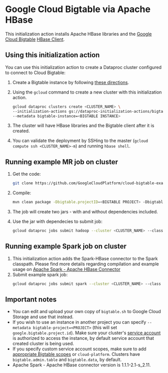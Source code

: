 # Google Cloud Bigtable via Apache HBase
This initialization action installs Apache HBase libraries and the [Google Cloud Bigtable](https://cloud.google.com/bigtable/) [HBase Client](https://github.com/GoogleCloudPlatform/cloud-bigtable-client).


## Using this initialization action
You can use this initialization action to create a Dataproc cluster configured to connect to Cloud Bigtable:

1. Create a Bigtable instance by following [these directions](https://cloud.google.com/bigtable/docs/creating-instance).
1. Using the `gcloud` command to create a new cluster with this initialization action.

    ```bash
    gcloud dataproc clusters create <CLUSTER_NAME> \
    --initialization-actions gs://dataproc-initialization-actions/bigtable/bigtable.sh \
    --metadata bigtable-instance=<BIGTABLE INSTANCE>
    ```
1. The cluster will have HBase libraries and the Bigtable client after it is created.
1. You can validate the deployment by SSHing to the master (`gcloud compute ssh <CLUSTER_NAME>-m`) and running `hbase shell`.

## Running example MR job on cluster
1. Get the code:
   ```bash
   git clone https://github.com/GoogleCloudPlatform/cloud-bigtable-examples/tree/master/java/dataproc-wordcount
   ```
1. Compile:
    ```bash
    mvn clean package -Dbigtable.projectID=<BIGTABLE PROJECT> -Dbigtable.instanceID=<BIGTABLE INSTANCE>
    ```
1. The job will create two jars - with and without dependencies included.
1. Use the jar with dependecies to submit job:
   
    ```bash
    gcloud dataproc jobs submit hadoop --cluster <CLUSTER_NAME> --class com.example.bigtable.sample.WordCountDriver --jars target/wordcount-mapreduce-0-SNAPSHOT-jar-with-dependencies.jar -- wordcount-hbase gs://dataproc-initialization-actions/README.md <HBASE_TABLE>
    ```

## Running example Spark job on cluster
1. This initialization action adds the Spark-HBase connector to the Spark classpath. Please find more details regarding compilation and example usage on [Apache Spark - Apache HBase Connector](https://github.com/hortonworks-spark/shc)
1. Submit example spark job:
   ```bash
   gcloud dataproc jobs submit spark --cluster <CLUSTER_NAME> --class org.apache.spark.sql.execution.datasources.hbase.examples.HBaseSource --jars examples/target/shc-examples-1.1.2-2.2-s_2.11-SNAPSHOT.jar
   ```

## Important notes
* You can edit and upload your own copy of `bigtable.sh` to Google Cloud Storage and use that instead.
* If you wish to use an instance in another project you can specify `--metadata bigtable-project=<PROJECT>` (this will set `google.bigtable.project.id`). Make sure your cluster's [service account](https://cloud.google.com/dataproc/docs/concepts/configuring-clusters/service-accounts) is authorized to access the instance, by default service account that created cluster is being used.
* If you specify custom service account scopes, make sure to add [appropriate Bigtable scopes](https://cloud.google.com/bigtable/docs/creating-compute-instance#choosing_title_short_scopes) or `cloud-platform`. Clusters have `bigtable.admin.table` and `bigtable.data`, by default.
* Apache Spark - Apache HBase connector version is 1.1.1-2.1-s_2.11.